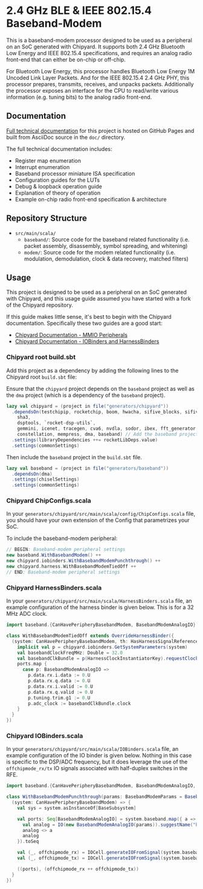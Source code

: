 # 2.4 GHz BLE & IEEE 802.15.4 Baseband-Modem

This is a baseband-modem processor designed to be used as a peripheral on an SoC generated with Chipyard. It supports both 2.4 GHz Bluetooth Low Energy and IEEE 802.15.4 specifications, and requires an analog radio front-end that can either be on-chip or off-chip. 

For Bluetooth Low Energy, this processor handles Bluetooth Low Energy 1M Uncoded Link Layer Packets. And for the IEEE 802.15.4 2.4 GHz PHY, this processor prepares, transmits, receives, and unpacks packets. Additionally the processor exposes an interface for the CPU to read/write various information (e.g. tuning bits) to the analog radio front-end.

## Documentation

[Full technical documentation](https://ucb-bar.github.io/baseband-modem/) for this project is hosted on GitHub Pages and built from AsciiDoc source in the `doc/` directory.

The full technical documentation includes:
 - Register map enumeration
 - Interrupt enumeration
 - Baseband processor miniature ISA specification
 - Configuration guides for the LUTs
 - Debug & loopback operation guide
 - Explanation of theory of operation
 - Example on-chip radio front-end specification & architecture

## Repository Structure

- `src/main/scala/`
    - `baseband/`: Source code for the baseband related functionality (i.e. packet assembly, disassembly, symbol spreading, and whitening)
    - `modem/`: Source code for the modem related functionality (i.e. modulation, demodulation, clock & data recovery, matched filters)


## Usage

This project is designed to be used as a peripheral on an SoC generated with Chipyard, and this usage guide assumed you have started with a fork of the Chipyard repository.

If this guide makes little sense, it's best to begin with the Chipyard documentation. Specifically these two guides are a good start:

- [Chipyard Documentation - MMIO Peripherals](https://chipyard.readthedocs.io/en/stable/Customization/MMIO-Peripherals.html)
- [Chipyard Documentation - IOBinders and HarnessBinders](https://chipyard.readthedocs.io/en/stable/Customization/IOBinders.html)

### Chipyard root build.sbt

Add this project as a dependency by adding the following lines to the Chipyard root `build.sbt` file:

Ensure that the `chipyard` project depends on the `baseband` project as well as the `dma` project (which is a dependency of the `baseband` project).

```scala
lazy val chipyard = (project in file("generators/chipyard"))
  .dependsOn(testchipip, rocketchip, boom, hwacha, sifive_blocks, sifive_cache, iocell,
    sha3,
    dsptools, `rocket-dsp-utils`,
    gemmini, icenet, tracegen, cva6, nvdla, sodor, ibex, fft_generator,
    constellation, mempress, dma, baseband) // Add the baseband project as a dependency
  .settings(libraryDependencies ++= rocketLibDeps.value)
  .settings(commonSettings)
```

Then include the `baseband` project in the `build.sbt` file. 

```scala
lazy val baseband = (project in file("generators/baseband"))
  .dependsOn(dma)
  .settings(chiselSettings)
  .settings(commonSettings)
```

### Chipyard ChipConfigs.scala
In your `generators/chipyard/src/main/scala/config/ChipConfigs.scala` file, you should have your own extension
of the Config that parametrizes your SoC. 

To include the baseband-modem peripheral:

```scala
// BEGIN: Baseband-modem peripheral settings
new baseband.WithBasebandModem() ++
new chipyard.iobinders.WithBasebandModemPunchthrough() ++
new chipyard.harness.WithBasebandModemTiedOff ++
// END: Baseband-modem peripheral settings
```

### Chipyard HarnessBinders.scala
In your `generators/chipyard/src/main/scala/HarnessBinders.scala` file, an example configuration of the harness binder is given below. This is for a 32 MHz ADC clock.

```scala
import baseband.{CanHavePeripheryBasebandModem, BasebandModemAnalogIO}

class WithBasebandModemTiedOff extends OverrideHarnessBinder({
  (system: CanHavePeripheryBasebandModem, th: HasHarnessSignalReferences, ports: Seq[Data]) => {
    implicit val p = chipyard.iobinders.GetSystemParameters(system)
    val basebandClockFreqMHz: Double = 32.0
    val basebandClkBundle = p(HarnessClockInstantiatorKey).requestClockBundle("baseband_adc_clock", basebandClockFreqMHz * (1000 * 1000))
    ports.map {
      case p: BasebandModemAnalogIO =>
        p.data.rx.i.data := 0.U
        p.data.rx.q.data := 0.U
        p.data.rx.i.valid := 0.U
        p.data.rx.q.valid := 0.U
        p.tuning.trim.g1 := 0.U
        p.adc_clock := basebandClkBundle.clock
    }
  }
})
```

### Chipyard IOBinders.scala

In your `generators/chipyard/src/main/scala/IOBinders.scala` file, an example configuration of the IO binder is given below. Nothing in this case is specific to the DSP/ADC frequency, but it does leverage the use of the `offchipmode_rx/tx` IO signals associated with half-duplex switches in the RFE.

```scala
import baseband.{CanHavePeripheryBasebandModem, BasebandModemAnalogIO, BasebandModemParams}

class WithBasebandModemPunchthrough(params: BasebandModemParams = BasebandModemParams()) extends OverrideIOBinder({
  (system: CanHavePeripheryBasebandModem) => {
    val sys = system.asInstanceOf[BaseSubsystem]

    val ports: Seq[BasebandModemAnalogIO] = system.baseband.map({ a =>
      val analog = IO(new BasebandModemAnalogIO(params)).suggestName("baseband")
      analog <> a
      analog
    }).toSeq

    val (_, offchipmode_rx) = IOCell.generateIOFromSignal(system.baseband.get.offChipMode.rx, s"baseband__offChipMode_rx", Intech22IOCellParams(eastWest=false))
    val (_, offchipmode_tx) = IOCell.generateIOFromSignal(system.baseband.get.offChipMode.tx, s"baseband__offChipMode_tx", Intech22IOCellParams(eastWest=false))

    ((ports), (offchipmode_rx ++ offchipmode_tx))
  }
})
```
